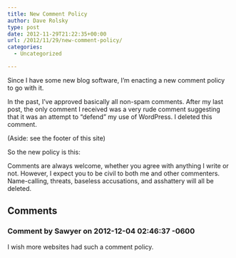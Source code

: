 ```yaml
---
title: New Comment Policy
author: Dave Rolsky
type: post
date: 2012-11-29T21:22:35+00:00
url: /2012/11/29/new-comment-policy/
categories:
  - Uncategorized

---
```

Since I have some new blog software, I&#8217;m enacting a new comment policy to go with it.

In the past, I&#8217;ve approved basically all non-spam comments. After my last post, the only comment I received was a very rude comment suggesting that it was an attempt to &#8220;defend&#8221; my use of WordPress. I deleted this comment.

(Aside: see the footer of this site)

So the new policy is this:

Comments are always welcome, whether you agree with anything I write or not. However, I expect you to be civil to both me and other commenters. Name-calling, threats, baseless accusations, and asshattery will all be deleted.

## Comments

### Comment by Sawyer on 2012-12-04 02:46:37 -0600
I wish more websites had such a comment policy.